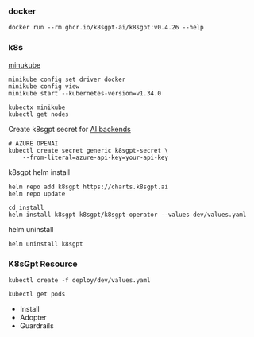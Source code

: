 ### docker

```
docker run --rm ghcr.io/k8sgpt-ai/k8sgpt:v0.4.26 --help
```

### k8s 

[minukube](https://minikube.sigs.k8s.io/docs/start/)

```
minikube config set driver docker
minikube config view
minikube start --kubernetes-version=v1.34.0

kubectx minikube
kubectl get nodes
```

Create k8sgpt secret for [AI backends](https://github.com/k8sgpt-ai/k8sgpt-operator?tab=readme-ov-file#other-ai-backend-examples)

```
# AZURE OPENAI
kubectl create secret generic k8sgpt-secret \
    --from-literal=azure-api-key=your-api-key
```

k8sgpt helm install


```
helm repo add k8sgpt https://charts.k8sgpt.ai
helm repo update

cd install
helm install k8sgpt k8sgpt/k8sgpt-operator --values dev/values.yaml
```

helm uninstall

```
helm uninstall k8sgpt
```

### K8sGpt Resource

```
kubectl create -f deploy/dev/values.yaml

kubectl get pods
```

- Install
- Adopter
- Guardrails


